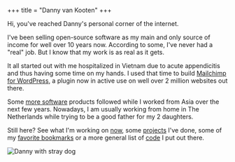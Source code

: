 +++
title = "Danny van Kooten"
+++

Hi, you've reached Danny's personal corner of the internet.

I've been selling open-source software as my main and only source of income for well over 10 years now. According to some, I've never had a "real" job. But I know that my work is as real as it gets.

It all started out with me hospitalized in Vietnam due to acute appendicitis and thus having some time on my hands. I used that time to build <a href="https://www.mc4wp.com/">Mailchimp for WordPress</a>, a plugin now in active use on well over 2 million websites out there.

Some [more software](/projects/) products followed while I worked from Asia over the next few years. Nowadays, I am usually working from home in The Netherlands while trying to be a good father for my 2 daughters.

Still here? See what I'm working on [now](/now/), some [projects](/projects/) I've done, some of my [favorite bookmarks](/bookmarks/) or a more general list of [code](/code/) I put out there.

![Danny with stray dog](/img/danny-rico.jpg)